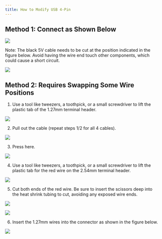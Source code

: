 ```yaml
---
title: How to Modify USB 4-Pin
---
```


## Method 1: Connect as Shown Below

![](./../../../assets/NanoKVM/pro/usb/usb1.png)

Note: The black 5V cable needs to be cut at the position indicated in the figure below. Avoid having the wire end touch other components, which could cause a short circuit.

![](./../../../assets/NanoKVM/pro/usb/usb2.png)

## Method 2: Requires Swapping Some Wire Positions

1.  Use a tool like tweezers, a toothpick, or a small screwdriver to lift the plastic tab of the 1.27mm terminal header.

![](./../../../assets/NanoKVM/pro/usb/usb3.png)

2.  Pull out the cable (repeat steps 1/2 for all 4 cables).

![](./../../../assets/NanoKVM/pro/usb/usb4.png)

3.  Press here.

![](./../../../assets/NanoKVM/pro/usb/usb5.png)

4.  Use a tool like tweezers, a toothpick, or a small screwdriver to lift the plastic tab for the red wire on the 2.54mm terminal header.

![](./../../../assets/NanoKVM/pro/usb/usb6.png)

5.  Cut both ends of the red wire. Be sure to insert the scissors deep into the heat shrink tubing to cut, avoiding any exposed wire ends.

![](./../../../assets/NanoKVM/pro/usb/usb7.png)

![](./../../../assets/NanoKVM/pro/usb/usb8.png)

6.  Insert the 1.27mm wires into the connector as shown in the figure below.

![](./../../../assets/NanoKVM/pro/start/cable.png)